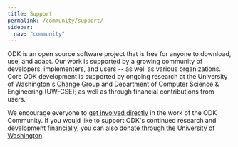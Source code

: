 ```yaml
---
title: Support
permalink: /community/support/
sidebar:
  nav: "community"
---
```


ODK is an open source software project that is free for anyone to download, use, and adapt. Our work is supported by a growing community of developers, implementers, and users -- as well as various organizations. Core ODK development is supported by ongoing research at the University of Washington's [Change Group](http://change.washington.edu) and Department of Computer Science & Engineering (UW-CSE); as well as through financial contributions from users.

We encourage everyone to [get involved directly](/community/) in the work of the ODK Community. If you would like to support ODK's continued research and development financially, you can also [donate through the University of Washington](https://www.washington.edu/giving/make-a-gift?source_typ=3&source=CSEODK).
